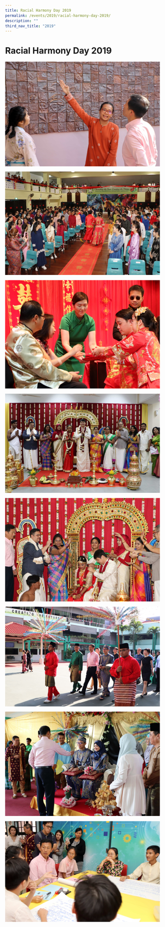 ```yaml
---
title: Racial Harmony Day 2019
permalink: /events/2019/racial-harmony-day-2019/
description: ""
third_nav_title: "2019"
---
```


# **Racial Harmony Day 2019**

![](/images/Bicentennial%20Wall.jpg)

![](/images/Chinese%20Wedding%202.jpg)

![](/images/Chinese%20Wedding.jpg)

![](/images/Indian%20Wedding%201.jpg)

![](/images/Indian%20Wedding%202.jpg)

![](/images/Malay%20Wedding%201.jpg)

![](/images/Malay%20Wedding%202.jpg)

![](/images/RHD%20Conversation.jpg)